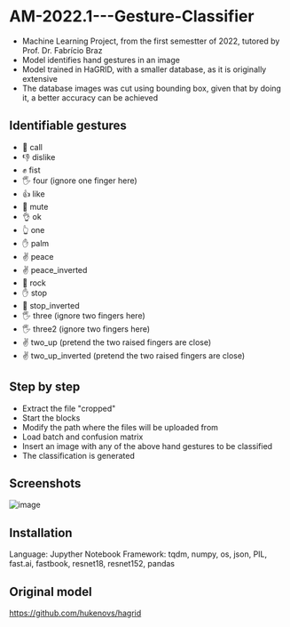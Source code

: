 # AM-2022.1---Gesture-Classifier
- Machine Learning Project, from the first semestter of 2022, tutored by Prof. Dr. Fabrício Braz
- Model identifies hand gestures in an image
- Model trained in HaGRID, with a smaller database, as it is originally extensive
- The database images was cut using bounding box, given that by doing it, a better accuracy can be achieved

## Identifiable gestures
- 🤙 call
- 👎 dislike
- ✊ fist
- 🖐️ four (ignore one finger here)
- 👍 like
- 🤭 mute
- 👌 ok
- 👆 one
- ✋ palm
- ✌️ peace
- ✌️ peace_inverted
- 🤘 rock
- ✋ stop
- 🤚 stop_inverted
- 🖐️ three (ignore two fingers  here)
- 🖐️ three2 (ignore two fingers  here)
- ✌️ two_up (pretend the two raised fingers are close)
- ✌️ two_up_inverted (pretend the two raised fingers are close)

## Step by step
- Extract the file "cropped"
- Start the blocks
- Modify the path where the files will be uploaded from
- Load batch and confusion matrix
- Insert an image with any of the above hand gestures to be classified
- The classification is generated

## Screenshots
![image](https://github.com/brenoalexandre0/AM-2022.1---Gesture-Classifier/assets/80782792/9e8b3f8b-2ad8-4e32-927c-ff9b02b2feed)


## Installation
Language: Jupyther Notebook
Framework: tqdm, numpy, os, json, PIL, fast.ai, fastbook, resnet18, resnet152, pandas

## Original model
https://github.com/hukenovs/hagrid
